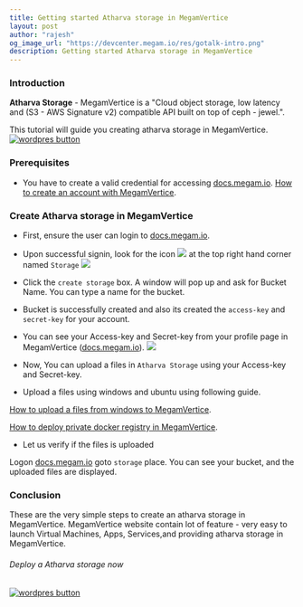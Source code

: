 ```yaml
---
title: Getting started Atharva storage in MegamVertice
layout: post
author: "rajesh"
og_image_url: "https://devcenter.megam.io/res/gotalk-intro.png"
description: Getting started Atharva storage in MegamVertice
---
```


### Introduction
**Atharva Storage** - MegamVertice is a "Cloud object storage, low latency and (S3 - AWS Signature v2) compatible API  built on top of ceph - jewel.".

This tutorial will guide you creating atharva storage  in MegamVertice.
<a href="https://docs.megam.io/installation/prequisites/" target="_blank">
<img src="https://s3-ap-southeast-1.amazonaws.com/megampub/images/vertice/DEPLOY-TO-MEGAM-VERTICE-BIG.png" alt="wordpres button" /></a>

### Prerequisites

* You have to create a valid credential for accessing [docs.megam.io](https://docs.megam.io/overview/tour/). [How to create an account with MegamVertice](http://devcenter.megam.io/2016/05/27/how-to-launch-ubuntu/).

### Create Atharva storage in MegamVertice

* First, ensure the user can login to [docs.megam.io](https://docs.megam.io/overview/tour/).

* Upon successful signin, look for the icon
![](/content/images/2016/06/storage-1.jpg)
 at the top right hand corner named `Storage`
![](/content/images/2016/06/atharva-1.jpg)

* Click the `create storage` box. A window will pop up and ask for Bucket Name. You can type a name for the bucket.

* Bucket is successfully created and also its created the `access-key` and `secret-key` for your account.

* You can see your Access-key and Secret-key from your profile page in MegamVertice ([docs.megam.io](https://docs.megam.io/overview/tour/)).
![](/content/images/2016/06/storage-keys.jpg)

* Now, You can upload a files in `Atharva Storage` using your Access-key and Secret-key.

* Upload a files using windows and ubuntu using following guide.

[How to upload a files from windows to MegamVertice](http://devcenter.megam.io/2016/06/16/atharva-ceph-windows/).

[How to deploy private docker registry in MegamVertice](http://devcenter.megam.io/2016/06/10/private-registry-along-with-ceph/).

* Let us verify if the files is uploaded

Logon [docs.megam.io](https://docs.megam.io/overview/tour/) goto `storage` place. You can see your bucket, and the uploaded files are displayed.

### Conclusion

These are the very simple steps to create an atharva storage in MegamVertice. MegamVertice website contain lot of feature - very easy to launch Virtual Machines, Apps, Services,and providing atharva storage in MegamVertice.

###### Deploy a Atharva storage now

<a href="https://docs.megam.io/installation/prequisites/" target="_blank">
<img src="https://s3-ap-southeast-1.amazonaws.com/megampub/images/vertice/DEPLOY-TO-MEGAM-VERTICE-BIG.png" alt="wordpres button" /></a>
